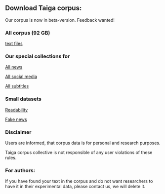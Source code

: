 ## Download Taiga corpus:

Our corpus is now in beta-version. Feedback wanted!

<h3>All corpus (92 GB)</h3><a href="http://bit.ly/2HDwUBO" class="btn-small">text files</a> 

### Our special collections for

<a href="http://bit.ly/2pvhWZm" class="btn-small">All news</a>

<a href="http://bit.ly/2GZWrs3" class="btn-small">All social media</a>

<a href="http://bit.ly/2JLeujk" class="btn-small">All subtitles</a>


### Small datasets

<a href="http://bit.ly/2qzrznX" class="btn-small">Readability</a> 

<a href="http://bit.ly/2qRy6u8" class="btn-small">Fake news</a> 


### Disclaimer
Users are informed, that corpus data is for personal and research purposes.

Taiga corpus collective is not responsible of any user violations of these rules.

### For authors:
If you have found your text in the corpus and do not want researchers to have it in their experimental data, please contact us, we will delete it.

